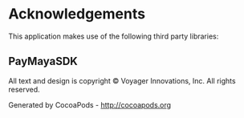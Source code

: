 # Acknowledgements
This application makes use of the following third party libraries:

## PayMayaSDK

All text and design is copyright © Voyager Innovations, Inc.
All rights reserved.

Generated by CocoaPods - http://cocoapods.org
